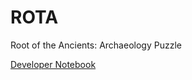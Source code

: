# ROTA
Root of the Ancients: Archaeology Puzzle

[Developer Notebook](https://www.evernote.com/pub/madisyn101/cs499developernotebook)
